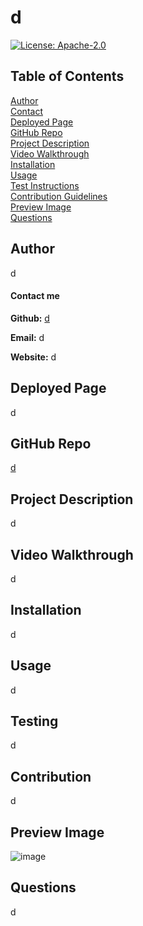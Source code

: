
  # d

  [![License: Apache-2.0](https://img.shields.io/static/v1?label=License&message=Apache-2.0&color=Green)](https://opensource.org/licenses/Apache-2.0)

  ## Table of Contents

  [Author](#author) <br>
  [Contact](#contact-me) <br>
  [Deployed Page](#deployed-page) <br>
  [GitHub Repo](#github-repo) <br>
  [Project Description](#project-description)<br>
  [Video Walkthrough](#video-walkthrough)<br>
  [Installation](#installation)<br>
  [Usage](#usage)<br>
  [Test Instructions](#testing)<br>
  [Contribution Guidelines](#contribution)<br>
  [Preview Image](#preview-image)<br>
  [Questions](#questions)<br>
 



  ## Author

  d

  #### Contact me

  **Github:** [d](https://github.io/d)

  **Email:** d

  **Website:** d

  ## Deployed Page
  
  d

  ## GitHub Repo

  [d](https://github.io/d/d)

  ## Project Description

  d

  ## Video Walkthrough

  d

  ## Installation

  d

  ## Usage

  d

  ## Testing

  d

  ## Contribution

  d

  ## Preview Image

  ![image](d)

  ## Questions

  d


  